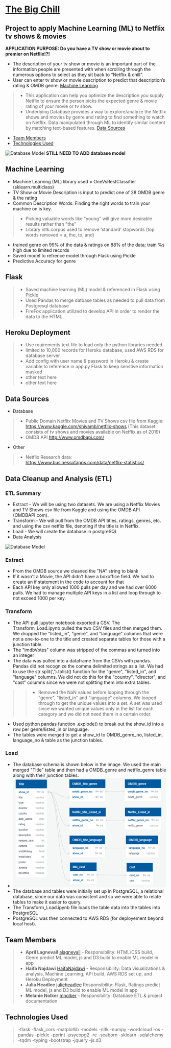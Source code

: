 # [The Big Chill](https://the-big-chill.herokuapp.com/)

## Project to apply Machine Learning (ML) to Netflix tv shows & movies
**APPLICATION PURPOSE: Do you have a TV show or movie about to premier on Netflix!?!**  
- The description of your tv show or movie is an important part of the information people are presented with when scrolling through the numerous options to select as they sit back to “Netflix & chill”.
- User can enter tv show or movie description to predict that description’s rating & OMDB genre. [Machine Learning](#machine-learning)
>- This application can help you optimize the description you supply Netflix to ensure the person picks the expected genre & movie rating of your movie or tv show.
>- Underlying Database provides a way to explore/analyze the Netflix shows and movies by genre and rating to find something to watch on Netflix.  Data manipulated through ML to identify similar content by matching text-based features. [Data Sources](#data-sources)
- [Team Members](#team-members)
- [Technologies Used](#technologies-used)

![Database Model](static/images/Database_Model.png)    **STILL NEED TO ADD database model**

## **Machine Learning**
- Machine Learning (ML) library used = OneVsRestClassifier (sklearn.multiclass)
- TV Show or Movie Description is input to predict one of 28 OMDB genre & the rating
- Common Description Words:  Finding the right words to train your machine on is key. 
>- Picking valuable words like "young" will give more desirable results rather than "the"
>- Library nltk.corpus used to remove ‘standard’ stopwords (top words removed = a, the, to, and)
- trained genre on 99% of the data & ratings on 88% of the data; train %s high due to limited records
- Saved model to refrence model through Flask using Pickle
- Predictive Accuracy for genre

## **Flask**
>- Saved machine learning (ML) model & referenced in Flask using Pickle
>- Used Pandas to merge datbase tables as needed to pull data from Postgresql database
>- FireFox application utilized to develop API in order to render the data to the HTML

## **Heroku Deployment**
>- Use rquirements text file to load only the python libraries needed
>- limited to 10,000 records for Heroku database, used AWS RDS for database server
>- Add config with user name & password in Heroku & create variable to reference in app.py Flask to keep senstive information masked
>- other text here
>- other text here

## **Data Sources**
- Database
>- Public Domain Netflix Movies and TV Shows csv file from Kaggle: https://www.kaggle.com/shivamb/netflix-shows (This dataset consists of tv shows and movies available on Netflix as of 2019)
>- OMDB API http://www.omdbapi.com/
- Other
>- Netflix Research data: https://www.businessofapps.com/data/netflix-statistics/

## **Data Cleanup and Analysis (ETL)**
### ETL Summary
- Extract - We will be using two datasets. We are using a Netflix Movies and TV Shows csv file from Kaggle and using the OMDB API (OMDBAPI.com).
- Transform -  We will pull from the OMDB API titles, ratings, genres, etc. and using the csv netflix file, denoting if the title is in Netflix.
- Load - We will create the database in postgreSQL
- Data Analysis

![Database Model](static/image/Database_Model.png) 

### **E**xtract
- From the OMDB source we cleaned the "NA" string to blank
- If it wasn't a Movie, the API didn't have a boxoffice field. We had to create an if statement in the code to account for that
- Each API key only allowed 1000 pulls per day and we had over 6000 pulls. We had to manage multiple API keys in a list and loop through to not exceed 1000 per key. 

### **T**ransform
- The API pull jupyter notebook exported a CSV. The Transform_Load.ipynb pulled the two CSV files and then merged them. We dropped the "listed_in", "genre", and "language" columns that were not a one-to-one to the title and created separate tables for those with a junction table.
- The "imdbVotes" column was stripped of the commas and turned into an integer 
- The data was pulled into a dataframe from the CSVs with pandas. Pandas did not recognize the comma delimited strings as a list. We had to use the str.split(',').tolist() function for the "genre", "listed_in", and "language" columns. We did not do this for the "country", "director", and "cast" columns since we were not splitting them into extra tables. 
>>- Removed the NaN values before looping through the "genre", "listed_in" and "language" columns. We looped through to get the unique values into a set. A set was used since we wanted unique values only in the list for each category and we did not need them in a certain order.
- Used python pandas function .explode() to break out the show_id into a row per genre/listed_in or language.
- The tables were merged to get a show_id to OMDB_genre_no, listed_in, language_no & table as the junction tables.

### **L**oad
- The database schema is shown below in the image. We used the main merged "Title" table and then had a OMDB_genre and netflix_genre table along with their junction tables. 
- ![Database Schema](static/image/database_schema.png)
- The database and tables were initially set up in PostgreSQL, a relational database, since our data was consistent and so we were able to relate tables to make it easier to query.
- The Transform_Load.ipynb file loads the table data into the tables into PostgreSQL
- PostgreSQL was then connected to AWS RDS (for deployement beyond local host).

## **Team Members**
>- **April Lagnevall** [alagnevall](https://github.com/alagnevall)  - Responsibility: HTML/CSS build, Genre predict ML model, js and D3 build to enable ML model in app
>- **Haifa Najdawi** [HaifaNajdawi](https://github.com/HaifaNajdawi)  - Responsibility: Data visualizations & analysis, Machine Learning, API build, AWS RDS set up, and Heroku Deployment
>- **Julia Headlee**  [julieheadlee](https://github.com/julieheadlee) Responsibility: Flask, Ratings predict ML model, js and D3 build to enable ML model in app
>- **Melanie Nolker** [mnolker](https://github.com/mnolker) - Responsibility: Database ETL & project documentation

## **Technologies Used**
>-flask
>-flask_cors
>-matplotlib
>-models
>-nltk
>-numpy
>-wordcloud
>-os
>-pandas
>-pickle
>-pprint
>-psycopg2
>-re
>-seaborn
>-sklearn
>-sqlalchemy
>-tqdm
>-typing
>-bootstrap
>-jquery
>-js.d3
